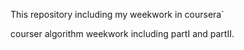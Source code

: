 This repository including my weekwork in coursera`

courser algorithm weekwork including partI and partII.
